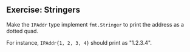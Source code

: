 ## Exercise: Stringers
Make the `IPAddr` type implement `fmt.Stringer` to print the address as a dotted quad.

For instance, `IPAddr{1, 2, 3, 4}` should print as "1.2.3.4".